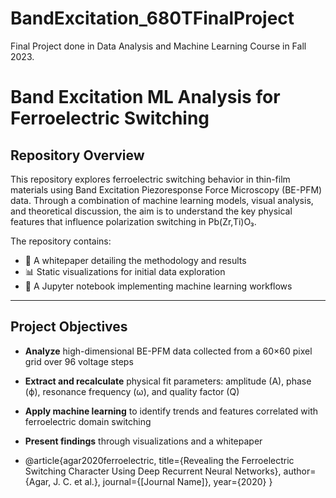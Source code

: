 # BandExcitation_680TFinalProject
Final Project done in Data Analysis and Machine Learning Course in Fall 2023.

# Band Excitation ML Analysis for Ferroelectric Switching

## Repository Overview

This repository explores ferroelectric switching behavior in thin-film materials using Band Excitation Piezoresponse Force Microscopy (BE-PFM) data. Through a combination of machine learning models, visual analysis, and theoretical discussion, the aim is to understand the key physical features that influence polarization switching in Pb(Zr,Ti)O₃.

The repository contains:

- 📘 A whitepaper detailing the methodology and results  
- 📊 Static visualizations for initial data exploration  
- 🤖 A Jupyter notebook implementing machine learning workflows

---

## Project Objectives

- **Analyze** high-dimensional BE-PFM data collected from a 60×60 pixel grid over 96 voltage steps
- **Extract and recalculate** physical fit parameters: amplitude (A), phase (ϕ), resonance frequency (ω), and quality factor (Q)
- **Apply machine learning** to identify trends and features correlated with ferroelectric domain switching
- **Present findings** through visualizations and a  whitepaper

- @article{agar2020ferroelectric,
  title={Revealing the Ferroelectric Switching Character Using Deep Recurrent Neural Networks},
  author={Agar, J. C. et al.},
  journal={[Journal Name]},
  year={2020}
}

 

